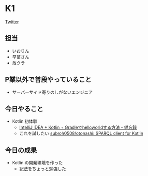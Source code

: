 # K1

[Twitter](https://twitter.com/k1_style)

## 担当

* いおりん
* 早苗さん
* 放クラ

## P業以外で普段やっていること

* サーバーサイド寄りのしがないエンジニア

## 今日やること

* Kotlin 初体験
    * [IntelliJ IDEA \+ Kotlin \+ Gradleでhelloworldする方法 \- 備忘録](https://kagasu.hatenablog.com/entry/2018/03/24/084831)
    * これを試したい [subroh0508/otonashi: SPARQL client for Kotlin](https://github.com/subroh0508/otonashi)

## 今日の成果

* Kotlin の開発環境を作った
    * 記法をちょっと勉強した

